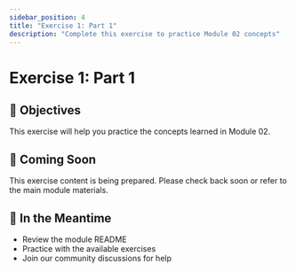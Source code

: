 ```yaml
---
sidebar_position: 4
title: "Exercise 1: Part 1"
description: "Complete this exercise to practice Module 02 concepts"
---
```


# Exercise 1: Part 1

## 🎯 Objectives

This exercise will help you practice the concepts learned in Module 02.

## 📝 Coming Soon

This exercise content is being prepared. Please check back soon or refer to the main module materials.

## 🚀 In the Meantime

- Review the module README
- Practice with the available exercises
- Join our community discussions for help
